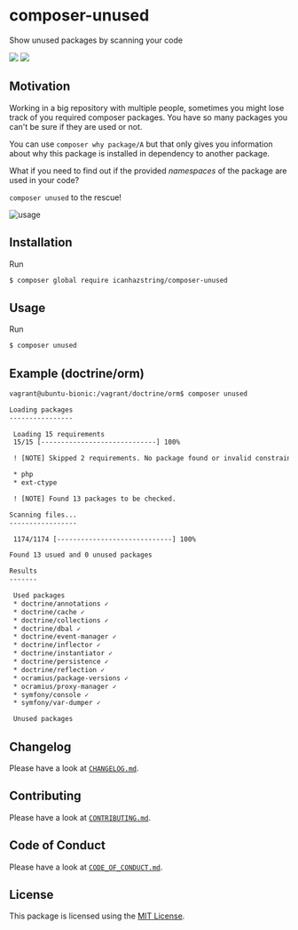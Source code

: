# composer-unused
Show unused packages by scanning your code

[![](https://img.shields.io/travis/com/icanhazstring/composer-unused.svg?style=flat-square)](https://travis-ci.org/icanhazstring/composer-unused)
[![](https://img.shields.io/github/tag-date/icanhazstring/composer-unused.svg?label=version&style=flat-square)](https://github.com/icanhazstring/composer-unused/releases/latest)

## Motivation

Working in a big repository with multiple people, sometimes you might lose track 
of you required composer packages. You have so many packages you can't be sure if they are used
or not.

You can use `composer why package/A` but that only gives you information about why this package is installed
in dependency to another package.

What if you need to find out if the provided *namespaces* of the package are used in your code?

`composer unused` to the rescue!

![usage](https://i.imgur.com/sHjjprU.gif)

## Installation

Run

```bash
$ composer global require icanhazstring/composer-unused
```

## Usage

Run

```bash
$ composer unused
```

## Example (doctrine/orm)

```html
vagrant@ubuntu-bionic:/vagrant/doctrine/orm$ composer unused

Loading packages
----------------

 Loading 15 requirements
 15/15 [-----------------------------] 100%

 ! [NOTE] Skipped 2 requirements. No package found or invalid constraint.                                               

 * php
 * ext-ctype

 ! [NOTE] Found 13 packages to be checked.                                                                              

Scanning files...
-----------------

 1174/1174 [-----------------------------] 100%

Found 13 usued and 0 unused packages

Results
-------

 Used packages
 * doctrine/annotations ✓
 * doctrine/cache ✓
 * doctrine/collections ✓
 * doctrine/dbal ✓
 * doctrine/event-manager ✓
 * doctrine/inflector ✓
 * doctrine/instantiator ✓
 * doctrine/persistence ✓
 * doctrine/reflection ✓
 * ocramius/package-versions ✓
 * ocramius/proxy-manager ✓
 * symfony/console ✓
 * symfony/var-dumper ✓

 Unused packages
```

## Changelog

Please have a look at [`CHANGELOG.md`](CHANGELOG.md).

## Contributing

Please have a look at [`CONTRIBUTING.md`](CONTRIBUTING.md).

## Code of Conduct

Please have a look at [`CODE_OF_CONDUCT.md`](CODE_OF_CONDUCT.md).

## License

This package is licensed using the [MIT License](LICENSE).
